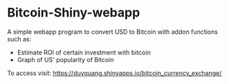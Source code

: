 # Bitcoin-Shiny-webapp

A simple webapp program to convert USD to Bitcoin with addon functions such as:
  - Estimate ROI of certain investment with bitcoin
  - Graph of US' popularity of Bitcoin
  
To access visit: https://duyquang.shinyapps.io/bitcoin_currency_exchange/
